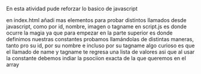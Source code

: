 En esta atividad pude reforzar lo basico de javascript

en index.html añadi mas elementos para probar distintos llamados desde javascript, como por id, nombre, imagen o tagname
en script.js es donde ocurre la magia ya que para empezar en la parte superior es donde definimos nuestras constantes
probamos llamándolas de distintas maneras, tanto pro su id, por su nombre e incluso por su tagname
algo curioso es que el llamado de name y tagname te regresa una lista de valores asi que al usar la constante debemos indiar la psociion exacta de la que queremos en el array